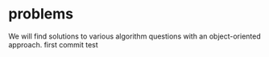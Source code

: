 # problems
We will find solutions to various algorithm questions with an object-oriented approach.
first commit test
